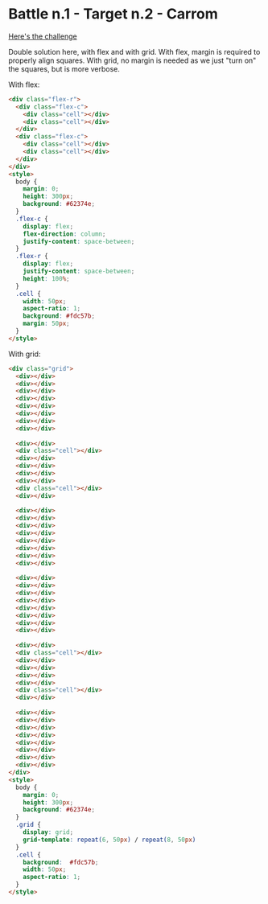 # Battle n.1 - Target n.2 - Carrom

[Here's the challenge](https://cssbattle.dev/play/2)

Double solution here, with flex and with grid.
With flex, margin is required to properly align squares. With grid, no margin is needed as we just "turn on" the squares, but is more verbose.

With flex:

```html
<div class="flex-r">
  <div class="flex-c">
    <div class="cell"></div>
    <div class="cell"></div>
  </div>
  <div class="flex-c">
    <div class="cell"></div>
    <div class="cell"></div>
  </div>
</div>
<style>
  body {
    margin: 0;
    height: 300px;
    background: #62374e;
  }
  .flex-c {
    display: flex;
    flex-direction: column;
    justify-content: space-between;
  }
  .flex-r {
    display: flex;
    justify-content: space-between;
    height: 100%;
  }
  .cell {
    width: 50px;
    aspect-ratio: 1;
    background: #fdc57b;
    margin: 50px;
  }
</style>
```

With grid:

```html
<div class="grid">
  <div></div>
  <div></div>
  <div></div>
  <div></div>
  <div></div>
  <div></div>
  <div></div>
  <div></div>
  
  <div></div>
  <div class="cell"></div>
  <div></div>
  <div></div>
  <div></div>
  <div></div>
  <div class="cell"></div>
  <div></div>
  
  <div></div>
  <div></div>
  <div></div>
  <div></div>
  <div></div>
  <div></div>
  <div></div>
  <div></div>
  
  <div></div>
  <div></div>
  <div></div>
  <div></div>
  <div></div>
  <div></div>
  <div></div>
  <div></div>
  
  <div></div>
  <div class="cell"></div>
  <div></div>
  <div></div>
  <div></div>
  <div></div>
  <div class="cell"></div>
  <div></div>
  
  <div></div>
  <div></div>
  <div></div>
  <div></div>
  <div></div>
  <div></div>
  <div></div>
  <div></div>
</div>
<style>
  body {
    margin: 0;
    height: 300px;
    background: #62374e;
  }
  .grid {
    display: grid;
    grid-template: repeat(6, 50px) / repeat(8, 50px)
  }
  .cell {
    background:  #fdc57b;
    width: 50px;
    aspect-ratio: 1;
  }
</style>
```